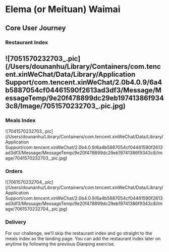 # Elema (or Meituan) Waimai

## Core User Journey

### Restaurant Index

## ![7051570232703_.pic](/Users/dounanhu/Library/Containers/com.tencent.xinWeChat/Data/Library/Application Support/com.tencent.xinWeChat/2.0b4.0.9/6a4b5887054cf04461590f2613ad3df3/Message/MessageTemp/9e20f478899dc29eb19741386f9343c8/Image/7051570232703_.pic.jpg)

### Meals Index

![7041570232703_.pic](/Users/dounanhu/Library/Containers/com.tencent.xinWeChat/Data/Library/Application Support/com.tencent.xinWeChat/2.0b4.0.9/6a4b5887054cf04461590f2613ad3df3/Message/MessageTemp/9e20f478899dc29eb19741386f9343c8/Image/7041570232703_.pic.jpg)

### Orders

![7061570232704_.pic](/Users/dounanhu/Library/Containers/com.tencent.xinWeChat/Data/Library/Application Support/com.tencent.xinWeChat/2.0b4.0.9/6a4b5887054cf04461590f2613ad3df3/Message/MessageTemp/9e20f478899dc29eb19741386f9343c8/Image/7061570232704_.pic.jpg)

### Delivery



For our challenge, we'll skip the restaurant index and go straight to the meals index as the landing page. You can add the restaurant index later on anytime by following the previous Dianping exercise.

